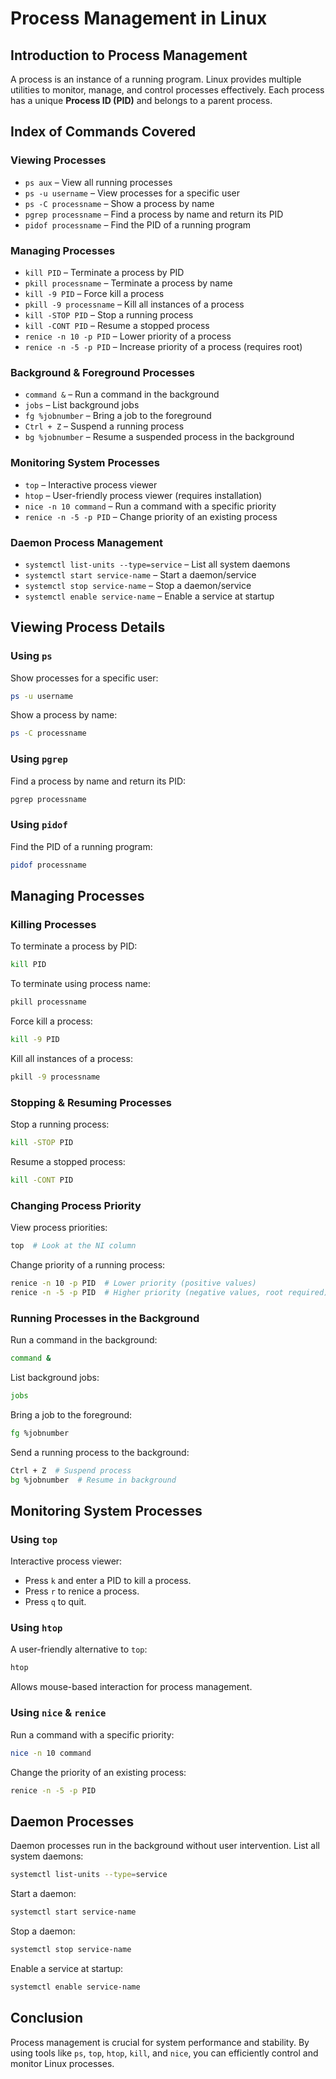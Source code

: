 # Process Management in Linux

## Introduction to Process Management
A process is an instance of a running program. Linux provides multiple utilities to monitor, manage, and control processes effectively. Each process has a unique **Process ID (PID)** and belongs to a parent process.

## Index of Commands Covered

### Viewing Processes
- `ps aux` – View all running processes
- `ps -u username` – View processes for a specific user
- `ps -C processname` – Show a process by name
- `pgrep processname` – Find a process by name and return its PID
- `pidof processname` – Find the PID of a running program

### Managing Processes
- `kill PID` – Terminate a process by PID
- `pkill processname` – Terminate a process by name
- `kill -9 PID` – Force kill a process
- `pkill -9 processname` – Kill all instances of a process
- `kill -STOP PID` – Stop a running process
- `kill -CONT PID` – Resume a stopped process
- `renice -n 10 -p PID` – Lower priority of a process
- `renice -n -5 -p PID` – Increase priority of a process (requires root)

### Background & Foreground Processes
- `command &` – Run a command in the background
- `jobs` – List background jobs
- `fg %jobnumber` – Bring a job to the foreground
- `Ctrl + Z` – Suspend a running process
- `bg %jobnumber` – Resume a suspended process in the background

### Monitoring System Processes
- `top` – Interactive process viewer
- `htop` – User-friendly process viewer (requires installation)
- `nice -n 10 command` – Run a command with a specific priority
- `renice -n -5 -p PID` – Change priority of an existing process

### Daemon Process Management
- `systemctl list-units --type=service` – List all system daemons
- `systemctl start service-name` – Start a daemon/service
- `systemctl stop service-name` – Stop a daemon/service
- `systemctl enable service-name` – Enable a service at startup

## Viewing Process Details
### Using `ps`
Show processes for a specific user:
```bash
ps -u username
```
Show a process by name:
```bash
ps -C processname
```

### Using `pgrep`
Find a process by name and return its PID:
```bash
pgrep processname
```

### Using `pidof`
Find the PID of a running program:
```bash
pidof processname
```

## Managing Processes
### Killing Processes
To terminate a process by PID:
```bash
kill PID
```
To terminate using process name:
```bash
pkill processname
```
Force kill a process:
```bash
kill -9 PID
```
Kill all instances of a process:
```bash
pkill -9 processname
```

### Stopping & Resuming Processes
Stop a running process:
```bash
kill -STOP PID
```
Resume a stopped process:
```bash
kill -CONT PID
```

### Changing Process Priority
View process priorities:
```bash
top  # Look at the NI column
```
Change priority of a running process:
```bash
renice -n 10 -p PID  # Lower priority (positive values)
renice -n -5 -p PID  # Higher priority (negative values, root required)
```

### Running Processes in the Background
Run a command in the background:
```bash
command &
```
List background jobs:
```bash
jobs
```
Bring a job to the foreground:
```bash
fg %jobnumber
```
Send a running process to the background:
```bash
Ctrl + Z  # Suspend process
bg %jobnumber  # Resume in background
```

## Monitoring System Processes
### Using `top`
Interactive process viewer:
- Press `k` and enter a PID to kill a process.
- Press `r` to renice a process.
- Press `q` to quit.

### Using `htop`
A user-friendly alternative to `top`:
```bash
htop
```
Allows mouse-based interaction for process management.

### Using `nice` & `renice`
Run a command with a specific priority:
```bash
nice -n 10 command
```
Change the priority of an existing process:
```bash
renice -n -5 -p PID
```

## Daemon Processes
Daemon processes run in the background without user intervention.
List all system daemons:
```bash
systemctl list-units --type=service
```
Start a daemon:
```bash
systemctl start service-name
```
Stop a daemon:
```bash
systemctl stop service-name
```
Enable a service at startup:
```bash
systemctl enable service-name
```

## Conclusion
Process management is crucial for system performance and stability. By using tools like `ps`, `top`, `htop`, `kill`, and `nice`, you can efficiently control and monitor Linux processes.